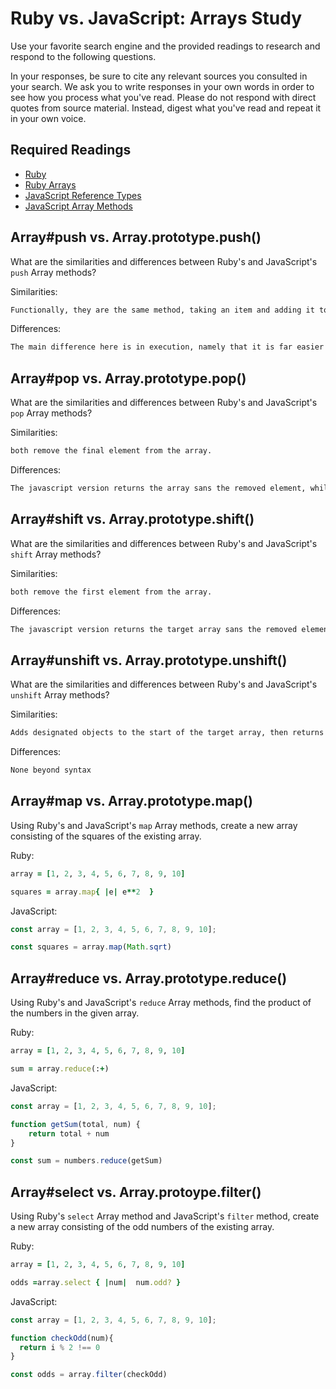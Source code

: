 # Ruby vs. JavaScript: Arrays Study

Use your favorite search engine and the provided readings to research and
respond to the following questions.

In your responses, be sure to cite any relevant sources you consulted in your
search. We ask you to write responses in your own words in order to see how you
process what you've read. Please do not respond with direct quotes from source
material. Instead, digest what you've read and repeat it in your own voice.

## Required Readings

-   [Ruby](https://github.com/ga-wdi-boston/ruby)
-   [Ruby Arrays](https://github.com/ga-wdi-boston/ruby-arrays)
-   [JavaScript Reference Types](https://github.com/ga-wdi-boston/js-reference-types)
-   [JavaScript Array Methods](https://github.com/ga-wdi-boston/js-array-methods)

## Array#push vs. Array.prototype.push()

What are the similarities and differences between Ruby's and JavaScript's `push`
Array methods?

Similarities:

```md
Functionally, they are the same method, taking an item and adding it to the end of the array.
```

Differences:

```md
The main difference here is in execution, namely that it is far easier to simply use the << operator to push onto a ruby array, while one must use the entire .push() syntax to apply the javascript method.
```

## Array#pop vs. Array.prototype.pop()

What are the similarities and differences between Ruby's and JavaScript's `pop`
Array methods?

Similarities:

```md
both remove the final element from the array.
```

Differences:

```md
The javascript version returns the array sans the removed element, while the ruby method returns the removed element(s, if specified)
```

## Array#shift vs. Array.prototype.shift()

What are the similarities and differences between Ruby's and JavaScript's
`shift` Array methods?

Similarities:

```md
both remove the first element from the array.
```

Differences:

```md
The javascript version returns the target array sans the removed element, while the ruby method returns the removed element(s, if specified)
```

## Array#unshift vs. Array.prototype.unshift()

What are the similarities and differences between Ruby's and JavaScript's
`unshift` Array methods?

Similarities:

```md
Adds designated objects to the start of the target array, then returns target array
```

Differences:

```md
None beyond syntax
```

## Array#map vs. Array.prototype.map()

Using Ruby's and JavaScript's `map` Array methods, create a new array consisting
of the squares of the existing array.

Ruby:

```ruby
array = [1, 2, 3, 4, 5, 6, 7, 8, 9, 10]

squares = array.map{ |e| e**2  }
```

JavaScript:

```javascript
const array = [1, 2, 3, 4, 5, 6, 7, 8, 9, 10];

const squares = array.map(Math.sqrt)
```

## Array#reduce vs. Array.prototype.reduce()

Using Ruby's and JavaScript's `reduce` Array methods, find the product of the
numbers in the given array.

Ruby:

```ruby
array = [1, 2, 3, 4, 5, 6, 7, 8, 9, 10]

sum = array.reduce(:+)
```

JavaScript:

```javascript
const array = [1, 2, 3, 4, 5, 6, 7, 8, 9, 10];

function getSum(total, num) {
    return total + num
}

const sum = numbers.reduce(getSum)
```

## Array#select vs. Array.protoype.filter()

Using Ruby's `select` Array method and JavaScript's `filter` method, create a
new array consisting of the odd numbers of the existing array.

Ruby:

```ruby
array = [1, 2, 3, 4, 5, 6, 7, 8, 9, 10]

odds =array.select { |num|  num.odd? }
```

JavaScript:

```javascript
const array = [1, 2, 3, 4, 5, 6, 7, 8, 9, 10];

function checkOdd(num){
  return i % 2 !== 0
}

const odds = array.filter(checkOdd)
```
